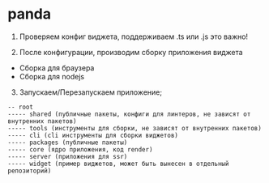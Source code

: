 # panda


1. Проверяем конфиг виджета, поддерживаем .ts или .js это важно!

2. После конфигурации, производим сборку приложения виджета
 - Сборка для браузера
 - Сборка для nodejs

3. Запускаем/Перезапускаем приложение;

```
-- root
----- shared (публичные пакеты, конфиги для линтеров, не зависят от внутренних пакетов)
----- tools (инструменты для сборки, не зависят от внутренних пакетов)
----- cli (cli инструменты для сборки виджетов)
----- packages (публичные пакеты)
----- core (ядро приложения, код render)
----- server (приложения для ssr)
----- widget (пример виджетов, может быть вынесен в отдельный репозиторий)
```